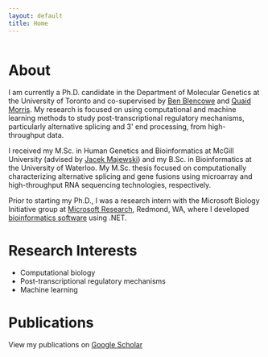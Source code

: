 ```yaml
---
layout: default
title: Home
---
```


<span class="image avatar"><img src="http://individual.utoronto.ca/hakevin/images/avatar2.jpg" alt="" /></span>

# About

I am currently a Ph.D. candidate in the Department of Molecular Genetics at the University
of Toronto and co-supervised by [Ben
Blencowe](http://sites.utoronto.ca/intron) and [Quaid
Morris](http://www.morrislab.ca). My research is focused on using computational and machine learning methods to study post-transcriptional regulatory mechanisms, particularly alternative splicing and 3' end processing, from high-throughput data.

I received my M.Sc. in Human Genetics and Bioinformatics at McGill University
(advised by [Jacek Majewski](http://www.genomequebec.mcgill.ca/compgen/majewskilab)) and
my B.Sc. in Bioinformatics at the University of Waterloo. My M.Sc. thesis focused
on computationally characterizing alternative splicing and gene fusions using
microarray and high-throughput RNA sequencing technologies, respectively.

Prior to starting my Ph.D., I was a research intern with the
Microsoft Biology Initiative group at
[Microsoft Research](https://research.microsoft.com), Redmond, WA, where I developed [bioinformatics software](https://seqcos.codeplex.com/) using
.NET.

# Research Interests

- Computational biology
- Post-transcriptional regulatory mechanisms
- Machine learning

# Publications

View my publications on
[Google Scholar](https://scholar.google.ca/citations?user=9xTTM_cAAAAJ)
